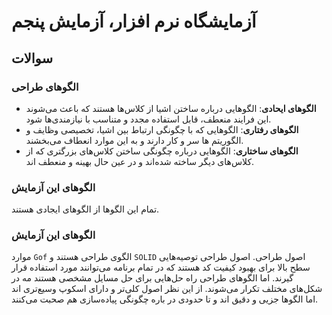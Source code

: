 # آزمایشگاه نرم افزار، آزمایش پنجم

## سوالات


### الگوهای طراحی

- **الگوهای ایحادی**: الگوهایی درباره ساختن اشیا از کلاس‌ها هستند که باعث می‌شوند این فرایند منعطف، قابل استفاده مجدد و متناسب با نیازمندی‌ها شود.
- **الگوهای رفتاری**: الگوهایی که با چگونگی ارتباط بین اشیا، تخصیصی وظایف و الگوریتم ها سر و کار دارند و به این موارد انعطاف می‌بخشند.
- **الگوهای ساختاری**: الگو‌هایی درباره چگونگی ساختن کلاس‌های بزرگتری که از کلاس‌های دیگر ساخته شده‌اند و در عین حال بهینه و منعطف اند.

### الگوهای این آزمایش

تمام این الگوها از الگوهای ایجادی هستند.

### الگوهای این آزمایش

موارد `Gof`
الگوی طراحی هستند و `SOLID` اصول طراحی. اصول طراحی توصیه‌هایی سطح بالا برای بهبود کیفیت کد هستند که در تمام برنامه می‌توانند مورد استفاده قرار گیرند. اما الگوهای
طراحی راه حل‌هایی برای حل مسايل مشخصی هستند مه در شکل‌های مختلف تکرار می‌شوند. از این نظر اصول کلی‌تر و دارای اسکوپ وسیع‌تری اند اما الگوها جزيی و دقیق اند و تا حدودی  در باره 
چگونگی پیاده‌سازی هم صحبت می‌کنند.

